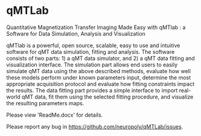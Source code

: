 # qMTLab
Quantitative Magnetization Transfer Imaging Made Easy with qMTlab : a Software for Data Simulation, Analysis and Visualization

qMTlab is a powerful, open source, scalable, easy to use and intuitive software for qMT data simulation, fitting and analysis. The software consists of two parts: 1) a qMT data simulator, and 2) a qMT data fitting and visualization interface. The simulation part allows end users to easily simulate qMT data using the above described methods, evaluate how well these models perform under known parameters input, determine the most appropriate acquisition protocol and evaluate how fitting constraints impact the results. The data fitting part provides a simple interface to import real-world qMT data, fit them using the selected fitting procedure, and visualize the resulting parameters maps.

Please view 'ReadMe.docx' for details.

Please report any bug in https://github.com/neuropoly/qMTLab/issues.
